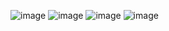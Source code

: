 ![image](https://user-images.githubusercontent.com/80301438/126036533-fc9ca94b-2404-4fdc-a4b8-b84cda46a041.png)
![image](https://user-images.githubusercontent.com/80301438/126036548-bc453c64-8162-4dcd-8328-63d4db4e2a23.png)
![image](https://user-images.githubusercontent.com/80301438/126036556-b57a7ed2-2cdf-42bc-9d2d-3d13ba7cbcbf.png)
![image](https://user-images.githubusercontent.com/80301438/126036571-0455ebb5-15bf-481d-abdc-e48f55e23e44.png)
